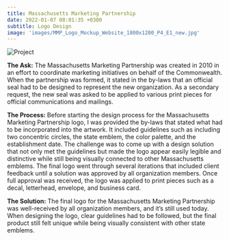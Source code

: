 ```yaml
---
title: Massachusetts Marketing Partnership
date: 2022-01-07 08:01:35 +0300
subtitle: Logo Design
image: 'images/MMP_Logo_Mockup_Website_1800x1200_P4_E1_new.jpg'
---
```


<div class="gallery-box">
  <div class="gallery">
    <img src="/myportfolio/images/MMP_Identity-Mockup_Website_1800x1200_P1_E2.jpg" loading="lazy" alt="Project">
  </div>
</div>

<b>The Ask:</b> The Massachusetts Marketing Partnership was created in 2010 in an effort to coordinate marketing initiatives on behalf of the Commonwealth. When the partnership was formed, it stated in the by-laws that an official seal had to be designed to represent the new organization. As a secondary request, the new seal was asked to be applied to various print pieces for official communications and mailings.

<b>The Process:</b> Before starting the design process for the Massachusetts Marketing Partnership logo, I was provided the by-laws that stated what had to be incorporated into the artwork. It included guidelines such as including two concentric circles, the state emblem, the color palette, and the establishment date. The challenge was to come up with a design solution that not only met the guidelines but made the logo appear easily legible and distinctive while still being visually connected to other Massachusetts emblems. The final logo went through several iterations that included client feedback until a solution was approved by all organization members. Once full approval was received, the logo was applied to print pieces such as a decal, letterhead, envelope, and business card.


<b>The Solution:</b> The final logo for the Massachusetts Marketing Partnership was well-received by all organization members, and it’s still used today. When designing the logo, clear guidelines had to be followed, but the final product still felt unique while being visually consistent with other state emblems.